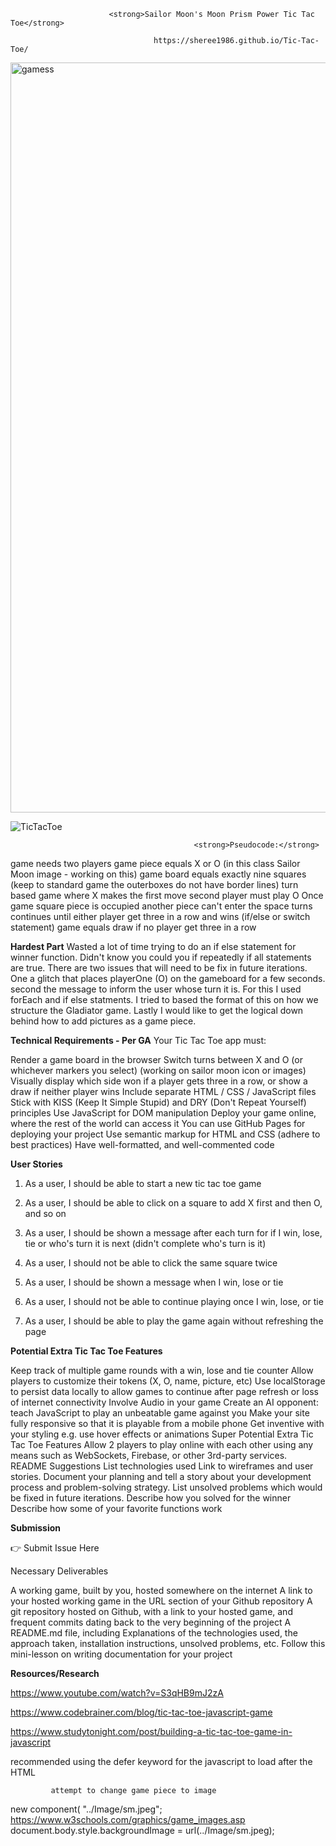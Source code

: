                           <strong>Sailor Moon's Moon Prism Power Tic Tac Toe</strong>

                                    https://sheree1986.github.io/Tic-Tac-Toe/
                                    
                                    
<img width="1200" alt="gamess" src="https://user-images.githubusercontent.com/87440131/144290762-ed34b646-55ff-4174-81f3-7fd40549ad98.png">

                                    

![TicTacToe](https://user-images.githubusercontent.com/87440131/143349773-c046328c-28c6-43e4-99e1-0faff7f0ae05.png)

                                             <strong>Pseudocode:</strong>




game needs two players
game piece equals X or O (in this class Sailor Moon image - working on this)
game board equals exactly nine squares (keep to standard game the outerboxes do not have border lines)
turn based game where X makes the first move
second player must play O
Once game square piece is occupied another piece can't enter the space
turns continues until either player get three in a row and wins (if/else or switch statement)
game equals draw if no player get three in a row

<strong>Hardest Part</strong>
Wasted a lot of time trying to do an if else statement for winner function. Didn't know you could you if repeatedly if all statements are true. There are two issues that will need to be fix in future iterations. One a glitch that places playerOne (O) on the gameboard for a few seconds. second the message to inform the user whose turn it is. For this I used forEach and if else statments. I tried to based the format of this on how we structure the Gladiator game. Lastly I would like to get the logical down behind how to add pictures as a game piece.

<strong>Technical Requirements - Per GA</strong>
Your Tic Tac Toe app must:

Render a game board in the browser 
Switch turns between X and O (or whichever markers you select) (working on sailor moon icon or images)
Visually display which side won if a player gets three in a row, or show a draw if neither player wins 
Include separate HTML / CSS / JavaScript files
Stick with KISS (Keep It Simple Stupid) and DRY (Don't Repeat Yourself) principles
Use JavaScript for DOM manipulation
Deploy your game online, where the rest of the world can access it
You can use GitHub Pages for deploying your project
Use semantic markup for HTML and CSS (adhere to best practices)
Have well-formatted, and well-commented code

<strong>User Stories</strong>

1) As a user, I should be able to start a new tic tac toe game 

2) As a user, I should be able to click on a square to add X first and then O, and so on

3) As a user, I should be shown a message after each turn for if I win, lose, tie or who's turn it is next (didn't complete who's turn is it)

4) As a user, I should not be able to click the same square twice

5) As a user, I should be shown a message when I win, lose or tie

6) As a user, I should not be able to continue playing once I win, lose, or tie

7) As a user, I should be able to play the game again without refreshing the page

<strong>Potential Extra Tic Tac Toe Features</strong>

Keep track of multiple game rounds with a win, lose and tie counter
Allow players to customize their tokens (X, O, name, picture, etc)
Use localStorage to persist data locally to allow games to continue after page refresh or loss of internet connectivity
Involve Audio in your game
Create an AI opponent: teach JavaScript to play an unbeatable game against you
Make your site fully responsive so that it is playable from a mobile phone
Get inventive with your styling e.g. use hover effects or animations
Super Potential Extra Tic Tac Toe Features
Allow 2 players to play online with each other using any means such as WebSockets, Firebase, or other 3rd-party services.
README Suggestions
List technologies used
Link to wireframes and user stories.
Document your planning and tell a story about your development process and problem-solving strategy.
List unsolved problems which would be fixed in future iterations.
Describe how you solved for the winner
Describe how some of your favorite functions work


<strong>Submission</strong>

👉 Submit Issue Here


Necessary Deliverables

A working game, built by you, hosted somewhere on the internet
A link to your hosted working game in the URL section of your Github repository
A git repository hosted on Github, with a link to your hosted game, and frequent commits dating back to the very beginning of the project
A README.md file, including
Explanations of the technologies used, the approach taken, installation instructions, unsolved problems, etc.
Follow this mini-lesson on writing documentation for your project


<strong>Resources/Research</strong>

https://www.youtube.com/watch?v=S3qHB9mJ2zA

https://www.codebrainer.com/blog/tic-tac-toe-javascript-game

https://www.studytonight.com/post/building-a-tic-tac-toe-game-in-javascript

recommended using the defer keyword for the javascript to load after the HTML

             attempt to change game piece to image


new component( "../Image/sm.jpeg";
https://www.w3schools.com/graphics/game_images.asp
document.body.style.backgroundImage = url(../Image/sm.jpeg); 

